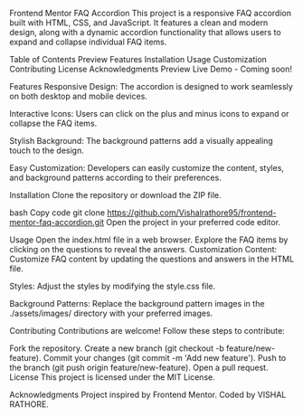 Frontend Mentor FAQ Accordion
This project is a responsive FAQ accordion built with HTML, CSS, and JavaScript. It features a clean and modern design, along with a dynamic accordion functionality that allows users to expand and collapse individual FAQ items.

Table of Contents
Preview
Features
Installation
Usage
Customization
Contributing
License
Acknowledgments
Preview
Live Demo - Coming soon!


Features
Responsive Design: The accordion is designed to work seamlessly on both desktop and mobile devices.

Interactive Icons: Users can click on the plus and minus icons to expand or collapse the FAQ items.

Stylish Background: The background patterns add a visually appealing touch to the design.

Easy Customization: Developers can easily customize the content, styles, and background patterns according to their preferences.

Installation
Clone the repository or download the ZIP file.

bash
Copy code
git clone https://github.com/Vishalrathore95/frontend-mentor-faq-accordion.git
Open the project in your preferred code editor.

Usage
Open the index.html file in a web browser.
Explore the FAQ items by clicking on the questions to reveal the answers.
Customization
Content: Customize FAQ content by updating the questions and answers in the HTML file.

Styles: Adjust the styles by modifying the style.css file.

Background Patterns: Replace the background pattern images in the ./assets/images/ directory with your preferred images.

Contributing
Contributions are welcome! Follow these steps to contribute:

Fork the repository.
Create a new branch (git checkout -b feature/new-feature).
Commit your changes (git commit -m 'Add new feature').
Push to the branch (git push origin feature/new-feature).
Open a pull request.
License
This project is licensed under the MIT License.

Acknowledgments
Project inspired by Frontend Mentor.
Coded by  VISHAL RATHORE.
